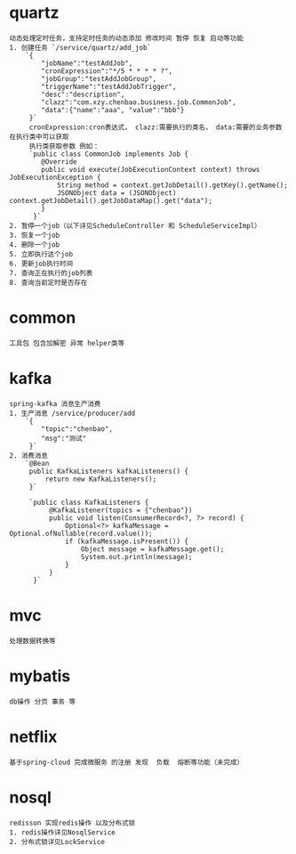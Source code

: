 # quartz
    动态处理定时任务，支持定时任务的动态添加 修改时间 暂停 恢复 启动等功能
    1. 创建任务 `/service/quartz/add_job`
        `{
         	"jobName":"testAddJob",
         	"cronExpression":"*/5 * * * * ?",
         	"jobGroup":"testAddJobGroup",
         	"triggerName":"testAddJobTrigger",
         	"desc":"description",
         	"clazz":"com.xzy.chenbao.business.job.CommonJob",
         	"data":{"name":"aaa", "value":"bbb"}
         }`
         cronExpression:cron表达式， clazz:需要执行的类名， data:需要的业务参数 在执行类中可以获取
         执行类获取参数 例如：
         `public class CommonJob implements Job {
          	@Override
          	public void execute(JobExecutionContext context) throws JobExecutionException {
          		String method = context.getJobDetail().getKey().getName();
          		JSONObject data = (JSONObject) context.getJobDetail().getJobDataMap().get("data");
          	}
          }`
    2. 暂停一个job（以下详见ScheduleController 和 ScheduleServiceImpl）
    3. 恢复一个job
    4. 删除一个job
    5. 立即执行这个job
    6. 更新job执行时间
    7. 查询正在执行的job列表
    8. 查询当前定时是否存在
# common
    工具包 包含加解密 异常 helper类等
# kafka
    spring-kafka 消息生产消费
    1. 生产消息 /service/producer/add
        `{
         	"topic":"chenbao",
         	"msg":"测试"
         }`
    2. 消费消息
        `@Bean
         public KafkaListeners kafkaListeners() {
             return new KafkaListeners();
         }`
         
         `public class KafkaListeners {
              @KafkaListener(topics = {"chenbao"})
              public void listen(ConsumerRecord<?, ?> record) {
                  Optional<?> kafkaMessage = Optional.ofNullable(record.value());
                  if (kafkaMessage.isPresent()) {
                      Object message = kafkaMessage.get();
                      System.out.println(message);
                  }
              }
          }`
# mvc 
    处理数据转换等
# mybatis
    db操作 分页 事务 等
# netflix
    基于spring-cloud 完成微服务 的注册 发现  负载  熔断等功能（未完成）
# nosql
    redisson 实现redis操作 以及分布式锁
    1. redis操作详见NosqlService
    2. 分布式锁详见LockService

